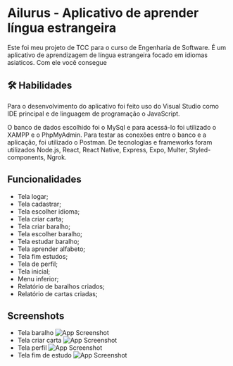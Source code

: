 
# Ailurus - Aplicativo de aprender língua estrangeira 

Este foi meu projeto de TCC para o curso de Engenharia de Software. É um aplicativo de aprendizagem de língua estrangeira focado em idiomas asiaticos. Com ele você consegue 

## 🛠 Habilidades
Para o desenvolvimento do aplicativo foi feito uso do Visual Studio como IDE principal e de linguagem de programação o JavaScript. 

O banco de dados escolhido foi o MySql e para acessá-lo foi utilizado o XAMPP e o PhpMyAdmin. Para testar as
conexões entre o banco e a aplicação, foi utilizado o Postman. De tecnologias e frameworks foram utilizados Node.js, React, React Native, Express, Expo, Multer, Styled-components, Ngrok.

## Funcionalidades

- Tela logar;
- Tela cadastrar;
- Tela escolher idioma;
- Tela criar carta;
- Tela criar baralho;
- Tela escolher baralho;
- Tela estudar baralho;
- Tela aprender alfabeto;
- Tela fim estudos;
- Tela de perfil;
- Tela inicial;
- Menu inferior;
- Relatório de baralhos criados;
- Relatório de cartas criadas;


## Screenshots

- Tela baralho
![App Screenshot](https://github.com/juhwiz/Ailurus/blob/master/Baralho.jpg)
- Tela criar carta
![App Screenshot](https://github.com/juhwiz/Ailurus/blob/master/CriarCarta.jpg)
- Tela perfil
![App Screenshot](https://github.com/juhwiz/Ailurus/blob/master/Perfil.jpg)
- Tela fim de estudo
![App Screenshot](https://github.com/juhwiz/Ailurus/blob/master/TelaFim.jpg)


